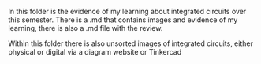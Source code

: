 In this folder is the evidence of my learning about integrated circuits over this semester. There is a .md that contains images and evidence of my learning, there is also a .md file with the review.

Within this folder there is also unsorted images of integrated circuits, either physical or digital via a diagram website or Tinkercad
